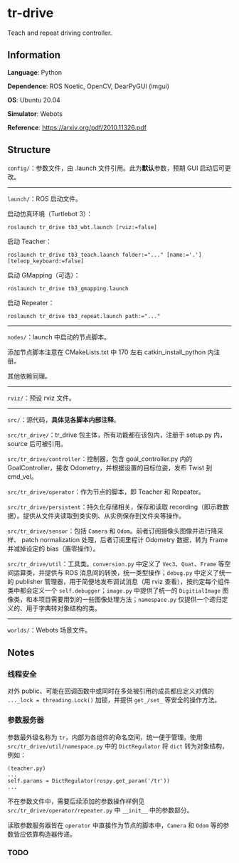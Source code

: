 # tr-drive
Teach and repeat driving controller.

## Information

**Language**: Python

**Dependence**: ROS Noetic, OpenCV, DearPyGUI (imgui)

**OS**: Ubuntu 20.04

**Simulator**: Webots

**Reference**: https://arxiv.org/pdf/2010.11326.pdf

## Structure

`config/`：参数文件，由 .launch 文件引用。此为**默认**参数，预期 GUI 启动后可更改。

---

`launch/`：ROS 启动文件。

启动仿真环境（Turtlebot 3）：

```
roslaunch tr_drive tb3_wbt.launch [rviz:=false]
```

启动 Teacher：

```
roslaunch tr_drive tb3_teach.launch folder:="..." [name:='.'] [teleop_keyboard:=false]
```

启动 GMapping（可选）：

```
roslaunch tr_drive tb3_gmapping.launch
```

启动 Repeater：

```
roslaunch tr_drive tb3_repeat.launch path:="..."
```

---

`nodes/`：launch 中启动的节点脚本。

添加节点脚本注意在 CMakeLists.txt 中 170 左右 catkin_install_python 内注册。

其他依赖同理。

---

`rviz/`：预设 rviz 文件。

---

`src/`：源代码，**具体见各脚本内部注释**。

`src/tr_drive/`：tr_drive 包主体，所有功能都在该包内，注册于 setup.py 内，source 后可被引用。

`src/tr_drive/controller`：控制器，包含 goal_controller.py 内的 GoalController，接收 Odometry，并根据设置的目标位姿，发布 Twist 到 cmd_vel。

`src/tr_drive/operator`：作为节点的脚本，即 Teacher 和 Repeater。

`src/tr_drive/persistent`：持久化存储相关，保存和读取 recording（即示教数据）。提供从文件夹读取到类实例、从实例保存到文件夹等操作。

`src/tr_drive/sensor`：包括 `Camera` 和 `Odom`。前者订阅摄像头图像并进行降采样、
patch normalization 处理，后者订阅里程计 Odometry 数据，转为 Frame 并减掉设定的 bias（置零操作）。

`src/tr_drive/util`：工具类。`conversion.py` 中定义了 `Vec3`、`Quat`、`Frame` 等空间运算类，并提供与 ROS 消息间的转换，统一类型操作；`debug.py` 中定义了统一的 publisher 管理器，用于简便地发布调试消息（用 rviz 查看），按约定每个组件类中都会定义一个 `self.debugger`；`image.py` 中提供了统一的 `DigitialImage` 图像类，和本项目需要用到的一些图像处理方法；`namespace.py` 仅提供一个递归定义的、用于字典转对象结构的类。

---

`worlds/`：Webots 场景文件。

## Notes

### 线程安全

对外 public、可能在回调函数中或同时在多处被引用的成员都应定义对偶的 `..._lock = threading.Lock()` 加锁，并提供 `get_/set_` 等安全的操作方法。

### 参数服务器

参数最外级名称为 `tr`，内部为各组件的命名空间，统一便于管理。使用 `src/tr_drive/util/namespace.py` 中的 `DictRegulator` 将 `dict` 转为对象结构，例如：

```
(teacher.py)
...
self.params = DictRegulator(rospy.get_param('/tr'))
...
```

不在参数文件中，需要后续添加的参数操作样例见 `src/tr_drive/operator/repeater.py` 中 `__init__` 中的参数部分。

读取参数服务器皆在 `operator` 中直接作为节点的脚本中，`Camera` 和 `Odom` 等的参数皆应依靠构造器传递。

### TODO
